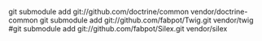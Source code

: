 
git submodule add git://github.com/doctrine/common vendor/doctrine-common
git submodule add git://github.com/fabpot/Twig.git vendor/twig
#git submodule add git://github.com/fabpot/Silex.git vendor/silex